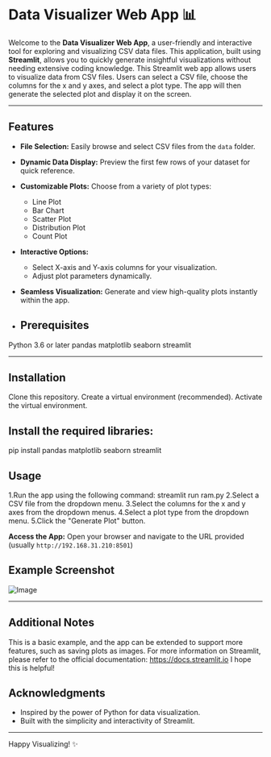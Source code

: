# Data Visualizer Web App 📊

Welcome to the **Data Visualizer Web App**, a user-friendly and interactive tool for exploring and visualizing CSV data files. This application, built using **Streamlit**, allows you to quickly generate insightful visualizations without needing extensive coding knowledge.
This Streamlit web app allows users to visualize data from CSV files. Users can select a CSV file, choose the columns for the x and y axes, and select a plot type. The app will then generate the selected plot and display it on the screen.

---

## Features

- **File Selection:** Easily browse and select CSV files from the `data` folder.
- **Dynamic Data Display:** Preview the first few rows of your dataset for quick reference.
- **Customizable Plots:** Choose from a variety of plot types:
  - Line Plot
  - Bar Chart
  - Scatter Plot
  - Distribution Plot
  - Count Plot
- **Interactive Options:**
  - Select X-axis and Y-axis columns for your visualization.
  - Adjust plot parameters dynamically.
- **Seamless Visualization:** Generate and view high-quality plots instantly within the app.
  
- ## Prerequisites

Python 3.6 or later
pandas
matplotlib
seaborn
streamlit

---

## Installation

Clone this repository.
Create a virtual environment (recommended).
Activate the virtual environment.

## Install the required libraries:
pip install pandas matplotlib seaborn streamlit

## Usage

1.Run the app using the following command: streamlit run ram.py
2.Select a CSV file from the dropdown menu.
3.Select the columns for the x and y axes from the dropdown menus.
4.Select a plot type from the dropdown menu.
5.Click the "Generate Plot" button.

**Access the App:**
   Open your browser and navigate to the URL provided (usually `http://192.168.31.210:8501`)


## Example Screenshot

![Image](https://github.com/user-attachments/assets/4fc0c9c2-e0a0-4af5-9efc-874cfbfe3b1c)

---

## Additional Notes

This is a basic example, and the app can be extended to support more features, such as saving plots as images.
For more information on Streamlit, please refer to the official documentation: https://docs.streamlit.io
I hope this is helpful!

## Acknowledgments

- Inspired by the power of Python for data visualization.
- Built with the simplicity and interactivity of Streamlit.

---

Happy Visualizing! ✨


